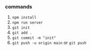 ### commands 

1. `npm install`
2. `npm run server`
3. `git init`
4. `git add .`
5. `git commit -m "init" `
6. `git push -u origin main` or `git push` 